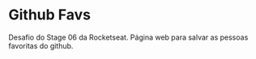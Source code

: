 # Github Favs
Desafio do Stage 06 da Rocketseat. Página web para salvar as pessoas favoritas do github.
